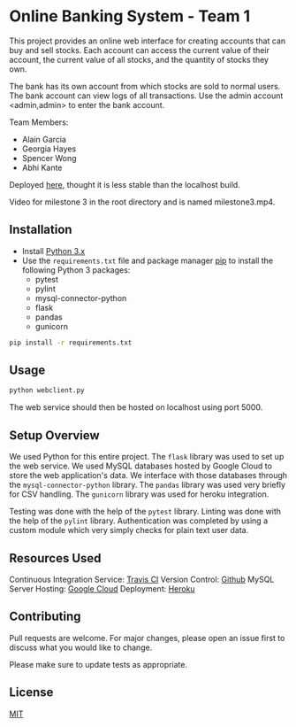 # Online Banking System - Team 1

This project provides an online web interface for creating accounts that can buy and sell stocks. Each account can access the current value of their account, the current value of all stocks, and the quantity of stocks they own.  
  
The bank has its own account from which stocks are sold to normal users. The bank account can view logs of all transactions. Use the admin account <admin,admin> to enter the bank account.

Team Members:
* Alain Garcia
* Georgia Hayes
* Spencer Wong
* Abhi Kante

Deployed [here](http://fa2019obs.herokuapp.com/), thought it is less stable than the localhost build.

Video for milestone 3 in the root directory and is named milestone3.mp4.

## Installation
* Install [Python 3.x](https://www.python.org/downloads/)
* Use the `requirements.txt` file and package manager [pip](https://pip.pypa.io/en/stable/) to install the following Python 3 packages:
	* pytest
	* pylint
	* mysql-connector-python
	* flask
	* pandas
	* gunicorn
```bash
pip install -r requirements.txt
```

## Usage

```bash
python webclient.py
```

The web service should then be hosted on localhost using port 5000.

## Setup Overview
We used Python for this entire project. The `flask` library was used to set up the web service. We used MySQL databases hosted by Google Cloud to store the web application's data. We interface with those databases through the `mysql-connector-python` library. The `pandas` library was used very briefly for CSV handling. The `gunicorn` library was used for heroku integration.

Testing was done with the help of the `pytest` library. Linting was done with the help of the `pylint` library. Authentication was completed by using a custom module which very simply checks for plain text user data.

## Resources Used
Continuous Integration Service: [Travis CI](https://travis-ci.com/)
Version Control: [Github](https://github.com/)
MySQL Server Hosting: [Google Cloud](https://cloud.google.com/)
Deployment: [Heroku](https://www.heroku.com/)

## Contributing
Pull requests are welcome. For major changes, please open an issue first to discuss what you would like to change.

Please make sure to update tests as appropriate.

## License
[MIT](https://choosealicense.com/licenses/mit/)
